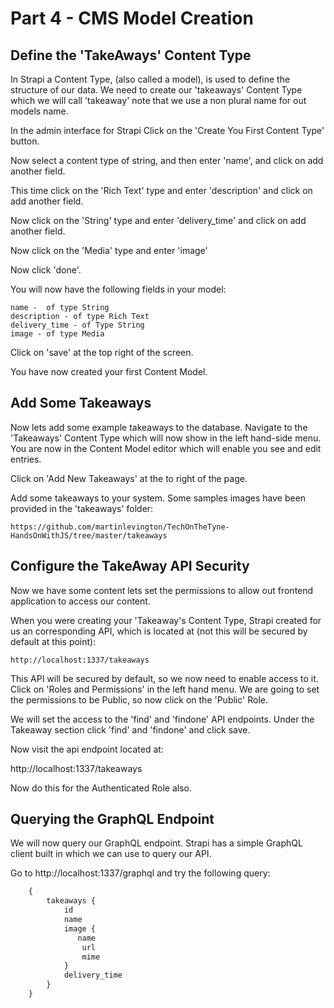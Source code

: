 # Part 4 - CMS Model Creation

## Define the 'TakeAways' Content Type

In Strapi a Content Type, (also called a model), is used to define the structure of our data.  We need to create our 'takeaways'  Content Type which we will call 'takeaway' note that we use a non plural name for out models name.

In the admin interface for Strapi Click on the 'Create You First Content Type' button.

Now select a content type of string, and then enter 'name', and click on add another field.

This time click on the 'Rich Text' type and enter 'description' and click on add another field.

Now click on the 'String' type and enter 'delivery_time' and click on add another field.

Now click on the 'Media' type and enter 'image'

Now click 'done'.

You will now have the following fields in your model:

    name -  of type String
    description - of type Rich Text
    delivery_time - of Type String
    image - of type Media

Click on 'save' at the top right of the screen.

You have now created your first Content Model.

## Add Some Takeaways

 Now lets add some example takeaways to the database. Navigate to the 'Takeaways'  Content Type which will now show in the left hand-side menu. You are now in the Content Model editor which will enable you see and edit entries.

 Click on 'Add New Takeaways' at the to right of the page.

 Add some takeaways to your system. Some samples images have been provided in the 'takeaways' folder:


```
https://github.com/martinlevington/TechOnTheTyne-HandsOnWithJS/tree/master/takeaways
```

## Configure the TakeAway API Security

Now we have some content lets set the permissions to allow out frontend application to access our content. 

When you were creating your 'Takeaway's Content Type, Strapi created for us an corresponding API, which is located at (not this will be secured by default at this point):

    http://localhost:1337/takeaways

This API will be secured by default, so we now need to enable access to it. Click on 'Roles and Permissions' in the left hand menu. We are going to set the permissions to be  Public, so now click on the 'Public' Role. 

We will set the access to the 'find' and 'findone' API endpoints. Under the Takeaway section click 'find' and 'findone' and click save.

Now visit the api endpoint located at:

http://localhost:1337/takeaways

Now do this for the Authenticated Role also.

## Querying the GraphQL Endpoint

We will now query our GraphQL endpoint. Strapi has a simple GraphQL client built in which we can use to query our API.

Go to http://localhost:1337/graphql and try the following query:

```graphql
    {
        takeaways {
            id 
            name
            image {
        	   name
                url
                mime
            } 
            delivery_time
        }
    }
```